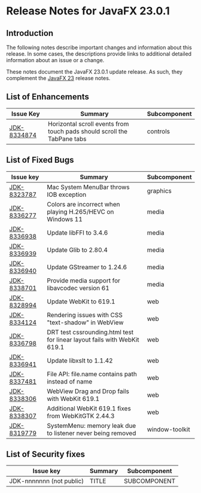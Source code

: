 # Release Notes for JavaFX 23.0.1

## Introduction

The following notes describe important changes and information about this release. In some cases, the descriptions provide links to additional detailed information about an issue or a change.

These notes document the JavaFX 23.0.1 update release. As such, they complement the [JavaFX 23](https://github.com/openjdk/jfx23u/blob/master/doc-files/release-notes-23.md) release notes.

## List of Enhancements

Issue Key | Summary | Subcomponent
--------- | ------- | ------------
[JDK-8334874](https://bugs.openjdk.org/browse/JDK-8334874) | Horizontal scroll events from touch pads should scroll the TabPane tabs | controls

## List of Fixed Bugs

Issue key | Summary | Subcomponent
--------- | ------- | ------------
[JDK-8323787](https://bugs.openjdk.org/browse/JDK-8323787) | Mac System MenuBar throws IOB exception | graphics
[JDK-8336277](https://bugs.openjdk.org/browse/JDK-8336277) | Colors are incorrect when playing H.265/HEVC on Windows 11 | media
[JDK-8336938](https://bugs.openjdk.org/browse/JDK-8336938) | Update libFFI to 3.4.6 | media
[JDK-8336939](https://bugs.openjdk.org/browse/JDK-8336939) | Update Glib to 2.80.4 | media
[JDK-8336940](https://bugs.openjdk.org/browse/JDK-8336940) | Update GStreamer to 1.24.6 | media
[JDK-8338701](https://bugs.openjdk.org/browse/JDK-8338701) | Provide media support for libavcodec version 61 | media
[JDK-8328994](https://bugs.openjdk.org/browse/JDK-8328994) | Update WebKit to 619.1 | web
[JDK-8334124](https://bugs.openjdk.org/browse/JDK-8334124) | Rendering issues with CSS "text-shadow" in WebView | web
[JDK-8336798](https://bugs.openjdk.org/browse/JDK-8336798) | DRT test cssrounding.html test for linear layout fails with WebKit 619.1 | web
[JDK-8336941](https://bugs.openjdk.org/browse/JDK-8336941) | Update libxslt to 1.1.42 | web
[JDK-8337481](https://bugs.openjdk.org/browse/JDK-8337481) | File API: file.name contains path instead of name | web
[JDK-8338306](https://bugs.openjdk.org/browse/JDK-8338306) | WebView Drag and Drop fails with WebKit 619.1 | web
[JDK-8338307](https://bugs.openjdk.org/browse/JDK-8338307) | Additional WebKit 619.1 fixes from WebKitGTK 2.44.3 | web
[JDK-8319779](https://bugs.openjdk.org/browse/JDK-8319779) | SystemMenu: memory leak due to listener never being removed | window-toolkit


## List of Security fixes

Issue key | Summary | Subcomponent
--------- | ------- | ------------
JDK-nnnnnnn (not public) | TITLE | SUBCOMPONENT
